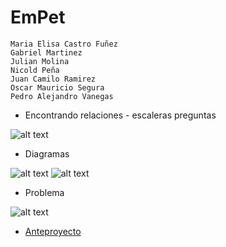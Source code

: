 # EmPet
[ideas]: https://github.com/pavanegasg/Sistemas-Embebidos/blob/master/ideas.png
[diagrama1]: https://github.com/pavanegasg/Sistemas-Embebidos/blob/master/diagrama1.jpeg
[diagrama2]: https://github.com/pavanegasg/Sistemas-Embebidos/blob/master/diagrama2.jpeg
[problema]: https://github.com/pavanegasg/Sistemas-Embebidos/blob/master/problema.png
```
Maria Elisa Castro Fuñez 
Gabriel Martinez
Julian Molina 
Nicold Peña 
Juan Camilo Ramirez
Oscar Mauricio Segura 
Pedro Alejandro Vanegas 
```

* Encontrando relaciones - escaleras preguntas 

![alt text][ideas]

* Diagramas 

![alt text][diagrama1]
![alt text][diagrama2]

* Problema 

![alt text][problema]


* [Anteproyecto](https://pages.github.com/) 


